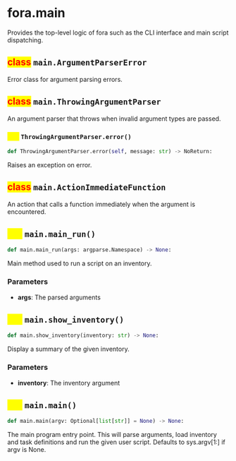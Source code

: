 # fora.main

Provides the top-level logic of fora such as
the CLI interface and main script dispatching.

## <mark style="color:red;">class</mark> `main.ArgumentParserError`

Error class for argument parsing errors.

## <mark style="color:red;">class</mark> `main.ThrowingArgumentParser`

An argument parser that throws when invalid argument types are passed.

### <mark style="color:yellow;">def</mark> `ThrowingArgumentParser.error()`

```python
def ThrowingArgumentParser.error(self, message: str) -> NoReturn:
```

Raises an exception on error.

## <mark style="color:red;">class</mark> `main.ActionImmediateFunction`

An action that calls a function immediately when the argument is encountered.

## <mark style="color:yellow;">def</mark> `main.main_run()`

```python
def main.main_run(args: argparse.Namespace) -> None:
```

Main method used to run a script on an inventory.

### Parameters

 -  **args**: The parsed arguments

## <mark style="color:yellow;">def</mark> `main.show_inventory()`

```python
def main.show_inventory(inventory: str) -> None:
```

Display a summary of the given inventory.

### Parameters

 -  **inventory**: The inventory argument

## <mark style="color:yellow;">def</mark> `main.main()`

```python
def main.main(argv: Optional[list[str]] = None) -> None:
```

The main program entry point. This will parse arguments, load inventory and task
definitions and run the given user script. Defaults to sys.argv[1:] if argv is None.
